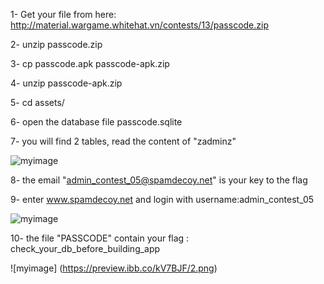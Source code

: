 1- Get your file from here: http://material.wargame.whitehat.vn/contests/13/passcode.zip

2- unzip passcode.zip

3- cp passcode.apk passcode-apk.zip

4- unzip passcode-apk.zip

5- cd assets/

6- open the database file passcode.sqlite 

7- you will find 2 tables, read the content of "zadminz" 

![myimage](https://preview.ibb.co/jEt7sa/3.png)

8- the email "admin_contest_05@spamdecoy.net" is your key to the flag

9- enter www.spamdecoy.net and login with username:admin_contest_05

![myimage](https://preview.ibb.co/kZWcsa/1.png)

10- the file "PASSCODE" contain your flag : check_your_db_before_building_app

![myimage] (https://preview.ibb.co/kV7BJF/2.png)
